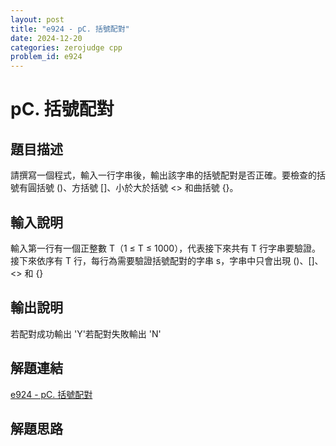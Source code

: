 ```yaml
---
layout: post
title: "e924 - pC. 括號配對"
date: 2024-12-20
categories: zerojudge cpp
problem_id: e924
---
```


# pC. 括號配對

## 題目描述

請撰寫一個程式，輸入一行字串後，輸出該字串的括號配對是否正確。要檢查的括號有圓括號 ()、方括號 []、小於大於括號 <> 和曲括號 {}。

## 輸入說明

輸入第一行有一個正整數 T（1 ≤ T ≤ 1000），代表接下來共有 T 行字串要驗證。接下來依序有 T 行，每行為需要驗證括號配對的字串 s，字串中只會出現 ()、[]、<> 和 {}

## 輸出說明

若配對成功輸出 'Y'若配對失敗輸出 'N'

## 解題連結

[e924 - pC. 括號配對](https://zerojudge.tw/ShowProblem?problemid=e924)

## 解題思路

